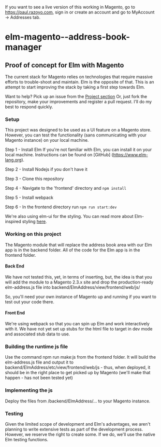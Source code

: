 If you want to see a live version of this working in Magento, go to https://paul.razoyo.com, sign in or create an account and go to MyAccount -> Addresses tab.

# elm-magento--address-book-manager
## Proof of concept for Elm with Magento
The current stack for Magento relies on technologies that require massive efforts to trouble-shoot and maintain. Elm is the opposite of that. This is an attempt to start improving the stack by taking a first step towards Elm.

Want to help? Pick up an issue from the [Project section](https://github.com/razoyo/elm-magento--address-book-manager/projects/1)
Or, just fork the repository, make your improvements and register a pull request. I'll do my best to respond quickly.

### Setup
This project was designed to be used as a UI feature on a Magento store. However, you can test the functionality (sans communicating with your Magento instance) on your local machine.

Step 1 - Install Elm
If you're not familiar with Elm, you can install it on your local machine. Instructions can be found on [GitHub] (https://www.elm-lang.org).

Step 2 - Install Nodejs if you don't have it

Step 3 - Clone this repository

Step 4 - Navigate to the 'frontend' directory and `npm install`

Step 5 - Install webpack

Step 6 - In the frontend directory run `npm run start:dev`

We're also using elm-ui for the styling. You can read more about Elm-inspired styling [here](https://github.com/mdgriffith/elm-ui).

### Working on this project
The Magento module that will replace the address book area with our Elm app is in the backend folder. All of the code for the Elm app is in the frontend folder.

#### Back End
We have not tested this, yet, in terms of inserting, but, the idea is that you will add the module to a Magento 2.3.x site and drop the production-ready elm-address.js file into backend/ElmAddress/view/frontend/web/js/

So, you'll need your own instance of Magento up and running if you want to test out your code there.

#### Front End
We're using webpack so that you can spin up Elm and work interactively with it. We have not yet set up stubs for the html file to target in dev mode and associated stub data to use.

### Building the runtime js file
Use the command npm run make:js from the frontend folder. It will build the elm-address.js file and output it to backend/ElmAddress/etc/view/frontend/web/js - thus, when deployed, it should be in the right place to get picked up by Magento (we'll make that happen - has not been tested yet)

### Implementing the js
Deploy the files from /backend/ElmAddress/... to your Magento instance.

### Testing
Given the limited scope of development and Elm's advantages, we aren't planning to write extensive tests as part of the development process. However, we reserve the right to create some. If we do, we'll use the native Elm testing functions. 

